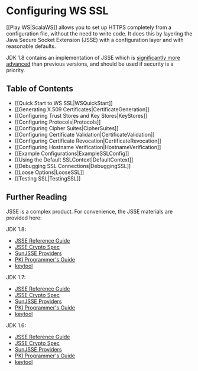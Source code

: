 <!--- Copyright (C) 2009-2014 Typesafe Inc. <http://www.typesafe.com> -->
# Configuring WS SSL

[[Play WS|ScalaWS]] allows you to set up HTTPS completely from a configuration file, without the need to write code.  It does this by layering the Java Secure Socket Extension (JSSE) with a configuration layer and with reasonable defaults.

JDK 1.8 contains an implementation of JSSE which is [significantly more advanced](http://docs.oracle.com/javase/8/docs/technotes/guides/security/enhancements-8.html) than previous versions, and should be used if security is a priority.

## Table of Contents

- [[Quick Start to WS SSL|WSQuickStart]]
- [[Generating X.509 Certificates|CertificateGeneration]]
- [[Configuring Trust Stores and Key Stores|KeyStores]]
- [[Configuring Protocols|Protocols]]
- [[Configuring Cipher Suites|CipherSuites]]
- [[Configuring Certificate Validation|CertificateValidation]]
- [[Configuring Certificate Revocation|CertificateRevocation]]
- [[Configuring Hostname Verification|HostnameVerification]]
- [[Example Configurations|ExampleSSLConfig]]
- [[Using the Default SSLContext|DefaultContext]]
- [[Debugging SSL Connections|DebuggingSSL]]
- [[Loose Options|LooseSSL]]
- [[Testing SSL|TestingSSL]]

## Further Reading

JSSE is a complex product.  For convenience, the JSSE materials are provided here:

JDK 1.8:

* [JSSE Reference Guide](http://docs.oracle.com/javase/8/docs/technotes/guides/security/jsse/JSSERefGuide.html)
* [JSSE Crypto Spec](http://docs.oracle.com/javase/8/docs/technotes/guides/security/crypto/CryptoSpec.html#SSLTLS)
* [SunJSSE Providers](http://docs.oracle.com/javase/8/docs/technotes/guides/security/SunProviders.html#SunJSSEProvider)
* [PKI Programmer's Guide](http://docs.oracle.com/javase/8/docs/technotes/guides/security/certpath/CertPathProgGuide.html)
* [keytool](http://docs.oracle.com/javase/8/docs/technotes/tools/unix/keytool.html)

JDK 1.7:

* [JSSE Reference Guide](http://docs.oracle.com/javase/7/docs/technotes/guides/security/jsse/JSSERefGuide.html)
* [JSSE Crypto Spec](http://docs.oracle.com/javase/7/docs/technotes/guides/security/crypto/CryptoSpec.html#SSLTLS)
* [SunJSSE Providers](http://docs.oracle.com/javase/7/docs/technotes/guides/security/SunProviders.html#SunJSSEProvider)
* [PKI Programmer's Guide](http://docs.oracle.com/javase/7/docs/technotes/guides/security/certpath/CertPathProgGuide.html)
* [keytool](http://docs.oracle.com/javase/7/docs/technotes/tools/solaris/keytool.html)

JDK 1.6:

* [JSSE Reference Guide](http://docs.oracle.com/javase/6/docs/technotes/guides/security/jsse/JSSERefGuide.html)
* [JSSE Crypto Spec](http://docs.oracle.com/javase/6/docs/technotes/guides/security/crypto/CryptoSpec.html#SSLTLS)
* [SunJSSE Providers](http://docs.oracle.com/javase/6/docs/technotes/guides/security/SunProviders.html#SunJSSEProvider)
* [PKI Programmer's Guide](http://docs.oracle.com/javase/6/docs/technotes/guides/security/certpath/CertPathProgGuide.html)
* [keytool](http://docs.oracle.com/javase/6/docs/technotes/tools/solaris/keytool.html)
